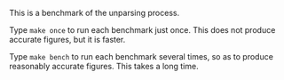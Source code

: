 This is a benchmark of the unparsing process.

Type `make once` to run each benchmark just once. This does not produce
accurate figures, but it is faster.

Type `make bench` to run each benchmark several times, so as to produce
reasonably accurate figures. This takes a long time.
